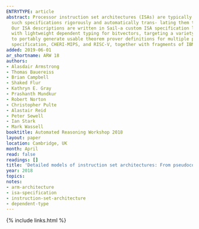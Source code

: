 ```yaml
---
ENTRYTYPE: article
abstract: Processor instruction set architectures (ISAs) are typically specified using a mixture of prose and pseudocode. We present ongoing work on expressing
  such specifications rigorously and automatically trans- lating them to interactive theorem prover definitions, making them amenable to mechanised proof.
  Our ISA descriptions are written in Sail-a custom ISA specification language designed to support idioms from var- ious processor vendor's pseudocode,
  with lightweight dependent typing for bitvectors, targeting a variety of use cases including sequential and concurrent ISA semantics. From Sail we aim
  to portably generate usable theorem prover definitions for multiple provers, including Isabelle, HOL4, and Coq. We are focusing on the full ARMv8.3-A
  specification, CHERI-MIPS, and RISC-V, together with fragments of IBM POWER and x86.
added: 2019-06-01
ar_shortname: ARW 18
authors:
- Alasdair Armstrong
- Thomas Bauereiss
- Brian Campbell
- Shaked Flur
- Kathryn E. Gray
- Prashanth Mundkur
- Robert Norton
- Christopher Pulte
- Alastair Reid
- Peter Sewell
- Ian Stark
- Mark Wassell
booktitle: Automated Reasoning Workshop 2018
layout: paper
location: Cambridge, UK
month: April
read: false
readings: []
title: 'Detailed models of instruction set architectures: From pseudocode to formal semantics'
year: 2018
topics:
notes:
- arm-architecture
- isa-specification
- instruction-set-architecture
- dependent-type
---
```


{% include links.html %}
